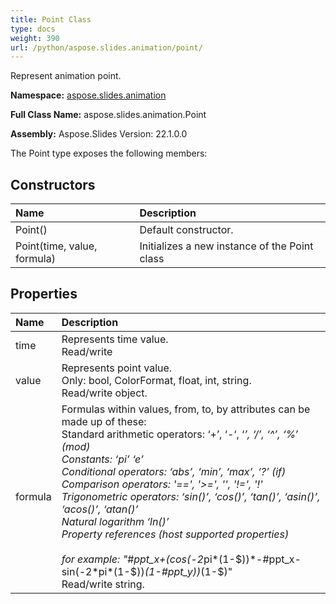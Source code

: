 ```yaml
---
title: Point Class
type: docs
weight: 390
url: /python/aspose.slides.animation/point/
---
```


Represent animation point.

**Namespace:** [aspose.slides.animation](/python/aspose.slides.animation/)

**Full Class Name:** aspose.slides.animation.Point

**Assembly:**  Aspose.Slides Version: 22.1.0.0

The Point type exposes the following members:
## **Constructors**
|**Name**|**Description**|
| :- | :- |
|Point()|Default constructor.|
|Point(time, value, formula)|Initializes a new instance of the Point class|
## **Properties**
|**Name**|**Description**|
| :- | :- |
|time|Represents time value.<br/>            Read/write|
|value|Represents point value.<br/>            Only: bool, ColorFormat, float, int, string.<br/>            Read/write object.|
|formula|Formulas within values, from, to, by attributes can be made up of these:<br/>            Standard arithmetic operators: ‘+’, ‘-‘, ‘*’, ‘/’, ‘^’, ‘%’ (mod)<br/>            Constants: ‘pi’ ‘e’<br/>            Conditional operators: ‘abs’, ‘min’, ‘max’, ‘?’ (if)<br/>            Comparison operators: '==', '>=', '', '!=', '!'<br/>            Trigonometric operators: ‘sin()’, ‘cos()’, ‘tan()’, ‘asin()’, ‘acos()’, ‘atan()’<br/>            Natural logarithm ‘ln()’<br/>            Property references (host supported properties)<br/>            <br/>            for example: "#ppt_x+(cos(-2*pi*(1-$))*-#ppt_x-sin(-2*pi*(1-$))*(1-#ppt_y))*(1-$)"<br/>            Read/write string.|
